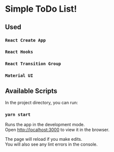 # Simple ToDo List!

## Used
### `React Create App`
### `React Hooks`
### `React Transition Group`
### `Material UI`


## Available Scripts

In the project directory, you can run:

### `yarn start`

Runs the app in the development mode.<br />
Open [http://localhost:3000](http://localhost:3000) to view it in the browser.

The page will reload if you make edits.<br />
You will also see any lint errors in the console.
